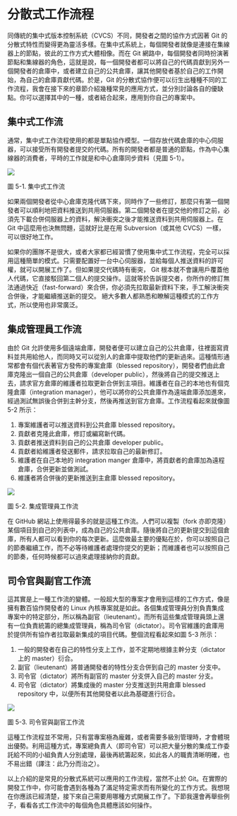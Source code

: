 # 分散式工作流程

同傳統的集中式版本控制系統（CVCS）不同，開發者之間的協作方式因著 Git 的分散式特性而變得更為靈活多樣。在集中式系統上，每個開發者就像是連接在集線器上的節點，彼此的工作方式大體相像。而在 Git 網路中，每個開發者同時扮演著節點和集線器的角色，這就是說，每一個開發者都可以將自己的代碼貢獻到另外一個開發者的倉庫中，或者建立自己的公共倉庫，讓其他開發者基於自己的工作開始，為自己的倉庫貢獻代碼。於是，Git 的分散式協作便可以衍生出種種不同的工作流程，我會在接下來的章節介紹幾種常見的應用方式，並分別討論各自的優缺點。你可以選擇其中的一種，或者結合起來，應用到你自己的專案中。

## 集中式工作流

通常，集中式工作流程使用的都是單點協作模型。一個存放代碼倉庫的中心伺服器，可以接受所有開發者提交的代碼。所有的開發者都是普通的節點，作為中心集線器的消費者，平時的工作就是和中心倉庫同步資料（見圖 5-1）。


![](http://git-scm.com/figures/18333fig0501-tn.png)

圖 5-1. 集中式工作流

如果兩個開發者從中心倉庫克隆代碼下來，同時作了一些修訂，那麼只有第一個開發者可以順利地把資料推送到共用伺服器。第二個開發者在提交他的修訂之前，必須先下載合併伺服器上的資料，解決衝突之後才能推送資料到共用伺服器上。在 Git 中這麼用也決無問題，這就好比是在用 Subversion（或其他 CVCS）一樣，可以很好地工作。

如果你的團隊不是很大，或者大家都已經習慣了使用集中式工作流程，完全可以採用這種簡單的模式。只需要配置好一台中心伺服器，並給每個人推送資料的許可權，就可以開展工作了。但如果提交代碼時有衝突， Git 根本就不會讓用戶覆蓋他人代碼，它直接駁回第二個人的提交操作。這就等於告訴提交者，你所作的修訂無法通過快近（fast-forward）來合併，你必須先拉取最新資料下來，手工解決衝突合併後，才能繼續推送新的提交。
絕大多數人都熟悉和瞭解這種模式的工作方式，所以使用也非常廣泛。

## 集成管理員工作流

由於 Git 允許使用多個遠端倉庫，開發者便可以建立自己的公共倉庫，往裡面寫資料並共用給他人，而同時又可以從別人的倉庫中提取他們的更新過來。這種情形通常都會有個代表著官方發佈的專案倉庫（blessed repository），開發者們由此倉庫克隆出一個自己的公共倉庫（developer public），然後將自己的提交推送上去，請求官方倉庫的維護者拉取更新合併到主項目。維護者在自己的本地也有個克隆倉庫（integration manager），他可以將你的公共倉庫作為遠端倉庫添加進來，經過測試無誤後合併到主幹分支，然後再推送到官方倉庫。工作流程看起來就像圖 5-2 所示：

1. 專案維護者可以推送資料到公共倉庫 blessed repository。
2. 貢獻者克隆此倉庫，修訂或編寫新代碼。
3. 貢獻者推送資料到自己的公共倉庫 developer public。
4. 貢獻者給維護者發送郵件，請求拉取自己的最新修訂。
5. 維護者在自己本地的 integration manger 倉庫中，將貢獻者的倉庫加為遠程倉庫，合併更新並做測試。
6. 維護者將合併後的更新推送到主倉庫 blessed repository。


![](http://git-scm.com/figures/18333fig0502-tn.png)

圖 5-2. 集成管理員工作流

在 GitHub 網站上使用得最多的就是這種工作流。人們可以複製（fork 亦即克隆）某個項目到自己的列表中，成為自己的公共倉庫。隨後將自己的更新提交到這個倉庫，所有人都可以看到你的每次更新。這麼做最主要的優點在於，你可以按照自己的節奏繼續工作，而不必等待維護者處理你提交的更新；而維護者也可以按照自己的節奏，任何時候都可以過來處理接納你的貢獻。

## 司令官與副官工作流

這其實是上一種工作流的變體。一般超大型的專案才會用到這樣的工作方式，像是擁有數百協作開發者的 Linux 內核專案就是如此。各個集成管理員分別負責集成專案中的特定部分，所以稱為副官（lieutenant）。而所有這些集成管理員頭上還有一位負責統籌的總集成管理員，稱為司令官（dictator）。司令官維護的倉庫用於提供所有協作者拉取最新集成的項目代碼。整個流程看起來如圖 5-3 所示：

1. 一般的開發者在自己的特性分支上工作，並不定期地根據主幹分支（dictator 上的 master）衍合。
2. 副官（lieutenant）將普通開發者的特性分支合併到自己的 master 分支中。
3. 司令官（dictator）將所有副官的 master 分支併入自己的 master 分支。
4. 司令官（dictator）將集成後的 master 分支推送到共用倉庫 blessed repository 中，以便所有其他開發者以此為基礎進行衍合。


![](http://git-scm.com/figures/18333fig0503-tn.png)

圖 5-3. 司令官與副官工作流

這種工作流程並不常用，只有當專案極為龐雜，或者需要多級別管理時，才會體現出優勢。利用這種方式，專案總負責人（即司令官）可以把大量分散的集成工作委託給不同的小組負責人分別處理，最後再統籌起來，如此各人的職責清晰明確，也不易出錯（譯注：此乃分而治之）。

以上介紹的是常見的分散式系統可以應用的工作流程，當然不止於 Git。在實際的開發工作中，你可能會遇到各種為了滿足特定需求而有所變化的工作方式。我想現在你應該已經清楚，接下來自己需要用哪種方式開展工作了。下節我還會再舉些例子，看看各式工作流中的每個角色具體應該如何操作。
